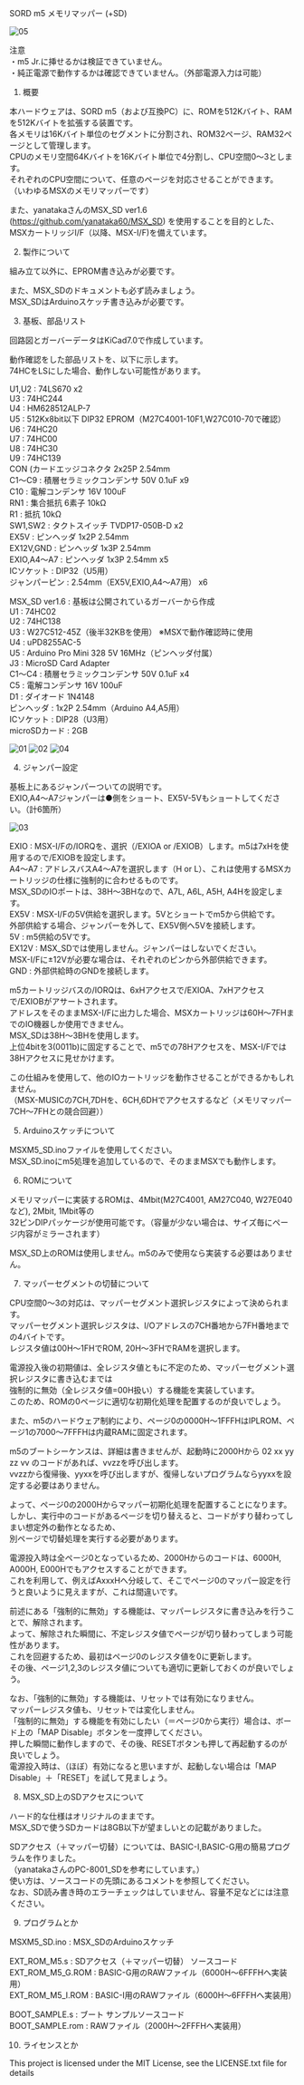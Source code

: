 SORD m5 メモリマッパー (+SD)  
  
![05](/jpg/M5MMSD5.jpg)
  
注意  
・m5 Jr.に挿せるかは検証できていません。  
・純正電源で動作するかは確認できていません。（外部電源入力は可能）  
  
  
1. 概要  
  
本ハードウェアは、SORD m5（および互換PC）に、ROMを512Kバイト、RAMを512Kバイトを拡張する装置です。  
各メモリは16Kバイト単位のセグメントに分割され、ROM32ページ、RAM32ページとして管理します。  
CPUのメモリ空間64Kバイトを16Kバイト単位で4分割し、CPU空間0～3とします。  
それぞれのCPU空間について、任意のページを対応させることができます。  
（いわゆるMSXのメモリマッパーです）  
  
また、yanatakaさんのMSX_SD ver1.6 (https://github.com/yanataka60/MSX_SD) を使用することを目的とした、  
MSXカートリッジI/F（以降、MSX-I/F)を備えています。  
  
  
2. 製作について  
  
組み立て以外に、EPROM書き込みが必要です。  
  
また、MSX_SDのドキュメントも必ず読みましょう。  
MSX_SDはArduinoスケッチ書き込みが必要です。  
  
  
3. 基板、部品リスト  
  
回路図とガーバーデータはKiCad7.0で作成しています。  
  
動作確認をした部品リストを、以下に示します。  
74HCをLSにした場合、動作しない可能性があります。  
  
U1,U2 : 74LS670 x2  
U3 : 74HC244  
U4 : HM628512ALP-7  
U5 : 512Kx8bit以下 DIP32 EPROM（M27C4001-10F1,W27C010-70で確認）  
U6 : 74HC20  
U7 : 74HC00  
U8 : 74HC30  
U9 : 74HC139  
CON (カードエッジコネクタ 2x25P 2.54mm  
C1～C9 : 積層セラミックコンデンサ 50V 0.1uF x9  
C10 : 電解コンデンサ 16V 100uF  
RN1 : 集合抵抗 6素子 10kΩ  
R1 : 抵抗 10kΩ  
SW1,SW2 : タクトスイッチ TVDP17-050B-D x2  
EX5V : ピンヘッダ 1x2P 2.54mm  
EX12V,GND : ピンヘッダ 1x3P 2.54mm  
EXIO,A4～A7 : ピンヘッダ 1x3P 2.54mm x5  
ICソケット : DIP32（U5用）  
ジャンパーピン : 2.54mm（EX5V,EXIO,A4～A7用） x6  
  
MSX_SD ver1.6 : 基板は公開されているガーバーから作成  
U1 : 74HC02  
U2 : 74HC138  
U3 : W27C512-45Z（後半32KBを使用） ※MSXで動作確認時に使用  
U4 : uPD8255AC-5  
U5 : Arduino Pro Mini 328 5V 16MHz（ピンヘッダ付属）  
J3 : MicroSD Card Adapter  
C1～C4 : 積層セラミックコンデンサ 50V 0.1uF x4  
C5 : 電解コンデンサ 16V 100uF  
D1 : ダイオード 1N4148  
ピンヘッダ : 1x2P 2.54mm（Arduino A4,A5用）  
ICソケット : DIP28（U3用）  
microSDカード : 2GB  
  
![01](/jpg/M5MMSD1.jpg)
![02](/jpg/M5MMSD2.jpg)
![04](/jpg/M5MMSD4.jpg)
  
4. ジャンパー設定  
  
基板上にあるジャンパーついての説明です。  
EXIO,A4～A7ジャンパーは●側をショート、EX5V-5Vもショートしてください。（計6箇所）  
  
![03](/jpg/M5MMSD3.jpg)
  
EXIO : MSX-I/Fの/IORQを、選択（/EXIOA or /EXIOB）します。m5は7xHを使用するので/EXIOBを設定します。  
A4～A7 : アドレスバスA4～A7を選択します（H or L）、これは使用するMSXカートリッジの仕様に強制的に合わせるものです。  
         MSX_SDのIOポートは、38H～3BHなので、A7L, A6L, A5H, A4Hを設定します。  
EX5V : MSX-I/Fの5V供給を選択します。5Vとショートでm5から供給です。  
       外部供給する場合、ジャンパーを外して、EX5V側へ5Vを接続します。  
5V : m5供給の5Vです。  
EX12V : MSX_SDでは使用しません。ジャンパーはしないでください。  
        MSX-I/Fに±12Vが必要な場合は、それぞれのピンから外部供給できます。  
GND : 外部供給時のGNDを接続します。  
  
m5カートリッジバスの/IORQは、6xHアクセスで/EXIOA、7xHアクセスで/EXIOBがアサートされます。  
アドレスをそのままMSX-I/Fに出力した場合、MSXカートリッジは60H～7FHまでのIO機器しか使用できません。  
MSX_SDは38H～3BHを使用します。  
上位4bitを3(0011b)に固定することで、m5での78Hアクセスを、MSX-I/Fでは38Hアクセスに見せかけます。  
  
この仕組みを使用して、他のIOカートリッジを動作させることができるかもしれません。  
（MSX-MUSICの7CH,7DHを、6CH,6DHでアクセスするなど（メモリマッパー7CH～7FHとの競合回避））  
  
  
5. Arduinoスケッチについて  
  
MSXM5_SD.inoファイルを使用してください。  
MSX_SD.inoにm5処理を追加しているので、そのままMSXでも動作します。  
  
  
6. ROMについて  
  
メモリマッパーに実装するROMは、4Mbit(M27C4001, AM27C040, W27E040など), 2Mbit, 1Mbit等の  
32ピンDIPパッケージが使用可能です。（容量が少ない場合は、サイズ毎にページ内容がミラーされます）  
  
MSX_SD上のROMは使用しません。m5のみで使用なら実装する必要はありません。  
  
  
7. マッパーセグメントの切替について  
  
CPU空間0～3の対応は、マッパーセグメント選択レジスタによって決められます。  
マッパーセグメント選択レジスタは、I/Oアドレスの7CH番地から7FH番地までの4バイトです。  
レジスタ値は00H～1FHでROM, 20H～3FHでRAMを選択します。  
  
電源投入後の初期値は、全レジスタ値ともに不定のため、マッパーセグメント選択レジスタに書き込むまでは  
強制的に無効（全レジスタ値=00H扱い）する機能を実装しています。  
このため、ROMの0ページに適切な初期化処理を配置するのが良いでしょう。  
  
また、m5のハードウェア制約により、ページ0の0000H～1FFFHはIPLROM、ページ1の7000～7FFFHは内蔵RAMに固定されます。  
  
m5のブートシーケンスは、詳細は書きませんが、起動時に2000Hから 02 xx yy zz vv のコードがあれば、vvzzを呼び出します。  
vvzzから復帰後、yyxxを呼び出しますが、復帰しないプログラムならyyxxを設定する必要はありません。  
  
よって、ページ0の2000Hからマッパー初期化処理を配置することになります。  
しかし、実行中のコードがあるページを切り替えると、コードがすり替わってしまい想定外の動作となるため、  
別ページで切替処理を実行する必要があります。  
  
電源投入時は全ページ0となっているため、2000Hからのコードは、6000H, A000H, E000Hでもアクセスすることができます。  
これを利用して、例えばAxxxHへ分岐して、そこでページ0のマッパー設定を行うと良いように見えますが、これは間違いです。  
  
前述にある「強制的に無効」する機能は、マッパーレジスタに書き込みを行うことで、解除されます。  
よって、解除された瞬間に、不定レジスタ値でページが切り替わってしまう可能性があります。  
これを回避するため、最初はページ0のレジスタ値を0に更新します。  
その後、ページ1,2,3のレジスタ値についても適切に更新しておくのが良いでしょう。  
  
なお、「強制的に無効」する機能は、リセットでは有効になりません。  
マッパーレジスタ値も、リセットでは変化しません。  
「強制的に無効」する機能を有効にしたい（＝ページ0から実行）場合は、ボード上の「MAP Disable」ボタンを一度押してください。  
押した瞬間に動作しますので、その後、RESETボタンも押して再起動するのが良いでしょう。  
電源投入時は、（ほぼ）有効になると思いますが、起動しない場合は「MAP Disable」＋「RESET」を試して見ましょう。  
  
  
8. MSX_SD上のSDアクセスについて  
  
ハード的な仕様はオリジナルのままです。  
MSX_SDで使うSDカードは8GB以下が望ましいとの記載がありました。  
  
SDアクセス（＋マッパー切替）については、BASIC-I,BASIC-G用の簡易プログラムを作りました。  
（yanatakaさんのPC-8001_SDを参考にしています。）  
使い方は、ソースコードの先頭にあるコメントを参照してください。  
なお、SD読み書き時のエラーチェックはしていません、容量不足などには注意ください。  
  
  
9. プログラムとか  
  
MSXM5_SD.ino : MSX_SDのArduinoスケッチ  
  
EXT_ROM_M5.s : SDアクセス（＋マッパー切替） ソースコード  
EXT_ROM_M5_G.ROM : BASIC-G用のRAWファイル（6000H～6FFFHへ実装用）  
EXT_ROM_M5_I.ROM : BASIC-I用のRAWファイル（6000H～6FFFHへ実装用）  
  
BOOT_SAMPLE.s : ブート サンプルソースコード  
BOOT_SAMPLE.rom : RAWファイル（2000H～2FFFHへ実装用）  
  
  
10. ライセンスとか  
  
This project is licensed under the MIT License, see the LICENSE.txt file for details  
  